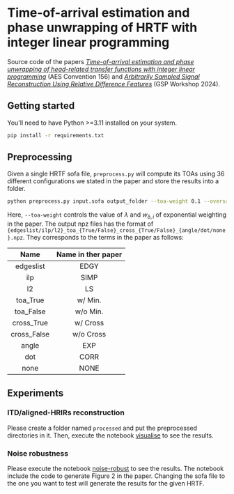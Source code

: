 # Time-of-arrival estimation and phase unwrapping of HRTF with integer linear programming

Source code of the papers [_Time-of-arrival estimation and phase unwrapping of head-related transfer functions with integer linear programming_]() (AES Convention 156) and [_Arbitrarily Sampled Signal Reconstruction Using Relative Difference Features_]() (GSP Workshop 2024).


## Getting started

You'll need to have Python >=3.11 installed on your system. 
```bash
pip install -r requirements.txt
```

## Preprocessing

Given a single HRTF sofa file, `preprocess.py` will compute its TOAs using 36 different configurations we stated in the paper and store the results into a folder.
    
```bash
python preprocess.py input.sofa output_folder --toa-weight 0.1 --oversampling 10
```
Here, `--toa-weight` controls the value of $\lambda$ and $w_{\delta, i}$ of exponential weighting in the paper.
The output npz files has the format of `{edgeslist/ilp/l2}_toa_{True/False}_cross_{True/False}_{angle/dot/none}.npz`.
They corresponds to the terms in the paper as follows:

| Name | Name in ther paper |
|:------:|:--------------------:|
| edgeslist | EDGY |
| ilp | SIMP |
| l2 | LS |
| toa_True | w/ Min. |
| toa_False | w/o Min. |
| cross_True | w/ Cross |
| cross_False | w/o Cross |
| angle | EXP |
| dot | CORR |
| none | NONE |


## Experiments

### ITD/aligned-HRIRs reconstruction

Please create a folder named `processed` and put the preprocessed directories in it.
Then, execute the notebook [visualise](visualise.ipynb) to see the results.

### Noise robustness

Please execute the notebook [noise-robust](noise-robust.ipynb) to see the results.
The notebook include the code to generate Figure 2 in the paper.
Changing the sofa file to the one you want to test will generate the results for the given HRTF.